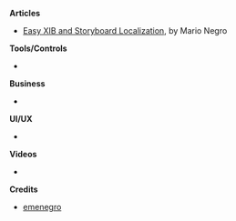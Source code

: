 **Articles**

* [Easy XIB and Storyboard Localization](https://medium.com/@mario.negro.martin/easy-xib-and-storyboard-localization-b2794c69c9db), by Mario Negro

**Tools/Controls**

* 
 
**Business**

* 

**UI/UX**

* 

**Videos**

* 

**Credits**

* [emenegro](https://github.com/emenegro)
